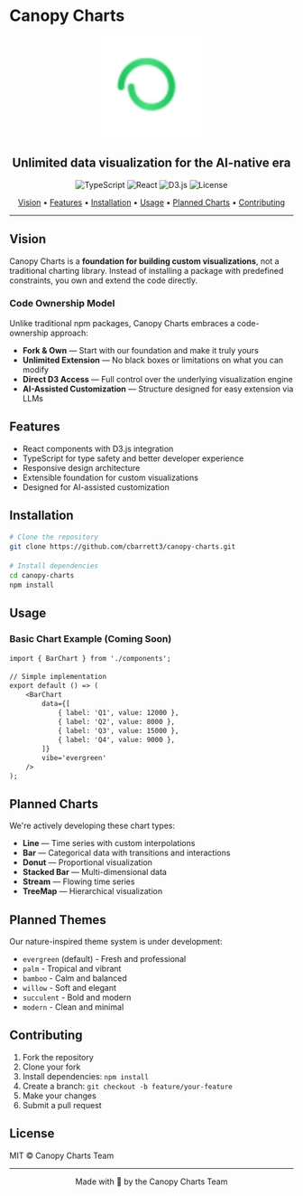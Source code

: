 # Canopy Charts

<div align="center">
  <img src="public/favicon.svg" width="180" height="180" alt="Canopy Charts Logo">
  
  <h2>Unlimited data visualization for the AI-native era</h2>
  
  <div>
    <img src="https://img.shields.io/badge/TypeScript-007ACC?style=for-the-badge&logo=typescript&logoColor=white" alt="TypeScript" />
    <img src="https://img.shields.io/badge/React-20232A?style=for-the-badge&logo=react&logoColor=61DAFB" alt="React" />
    <img src="https://img.shields.io/badge/D3.js-F9A03C?style=for-the-badge&logo=d3.js&logoColor=white" alt="D3.js" />
    <img src="https://img.shields.io/badge/license-MIT-green?style=for-the-badge" alt="License" />
  </div>
</div>

<p align="center">
  <a href="#vision">Vision</a> •
  <a href="#features">Features</a> •
  <a href="#installation">Installation</a> •
  <a href="#usage">Usage</a> •
  <a href="#planned-charts">Planned Charts</a> •
  <a href="#contributing">Contributing</a>
</p>

---

## Vision

Canopy Charts is a **foundation for building custom visualizations**, not a traditional charting library. Instead of installing a package with predefined constraints, you own and extend the code directly.

### Code Ownership Model

Unlike traditional npm packages, Canopy Charts embraces a code-ownership approach:

- **Fork & Own** — Start with our foundation and make it truly yours
- **Unlimited Extension** — No black boxes or limitations on what you can modify
- **Direct D3 Access** — Full control over the underlying visualization engine
- **AI-Assisted Customization** — Structure designed for easy extension via LLMs

## Features

- React components with D3.js integration
- TypeScript for type safety and better developer experience
- Responsive design architecture
- Extensible foundation for custom visualizations
- Designed for AI-assisted customization

## Installation

```bash
# Clone the repository
git clone https://github.com/cbarrett3/canopy-charts.git

# Install dependencies
cd canopy-charts
npm install
```

## Usage

### Basic Chart Example (Coming Soon)

```tsx
import { BarChart } from './components';

// Simple implementation
export default () => (
	<BarChart
		data={[
			{ label: 'Q1', value: 12000 },
			{ label: 'Q2', value: 8000 },
			{ label: 'Q3', value: 15000 },
			{ label: 'Q4', value: 9000 },
		]}
		vibe='evergreen'
	/>
);
```

## Planned Charts

We're actively developing these chart types:

- **Line** — Time series with custom interpolations
- **Bar** — Categorical data with transitions and interactions
- **Donut** — Proportional visualization
- **Stacked Bar** — Multi-dimensional data
- **Stream** — Flowing time series
- **TreeMap** — Hierarchical visualization

## Planned Themes

Our nature-inspired theme system is under development:

- `evergreen` (default) - Fresh and professional
- `palm` - Tropical and vibrant
- `bamboo` - Calm and balanced
- `willow` - Soft and elegant
- `succulent` - Bold and modern
- `modern` - Clean and minimal

## Contributing

1. Fork the repository
2. Clone your fork
3. Install dependencies: `npm install`
4. Create a branch: `git checkout -b feature/your-feature`
5. Make your changes
6. Submit a pull request

## License

MIT © Canopy Charts Team

---

<p align="center">
  Made with 💚 by the Canopy Charts Team
</p>

